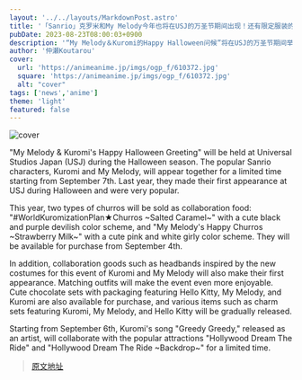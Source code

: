 ```yaml
---
layout: '../../layouts/MarkdownPost.astro'
title: '「Sanrio」克罗米和My Melody今年也将在USJ的万圣节期间出现！还有限定服装的问候'
pubDate: 2023-08-23T08:00:03+0900
description: '“My Melody＆Kuromi的Happy Halloween问候”将在USJ的万圣节期间举行。这是Sanrio的受欢迎角色“Kuromi”与“My Melody”一起期限出现，将于9月7日开始。'
author: '仲瀬Koutarou'
cover:
  url: 'https://animeanime.jp/imgs/ogp_f/610372.jpg'
  square: 'https://animeanime.jp/imgs/ogp_f/610372.jpg'
  alt: "cover"
tags: ['news','anime']
theme: 'light'
featured: false
---
```

![cover](https://animeanime.jp/imgs/ogp_f/610372.jpg)

"My Melody & Kuromi's Happy Halloween Greeting" will be held at Universal Studios Japan (USJ) during the Halloween season. The popular Sanrio characters, Kuromi and My Melody, will appear together for a limited time starting from September 7th. Last year, they made their first appearance at USJ during Halloween and were very popular.

This year, two types of churros will be sold as collaboration food: "#WorldKuromizationPlan★Churros ~Salted Caramel~" with a cute black and purple devilish color scheme, and "My Melody's Happy Churros ~Strawberry Milk~" with a cute pink and white girly color scheme. They will be available for purchase from September 4th.

In addition, collaboration goods such as headbands inspired by the new costumes for this event of Kuromi and My Melody will also make their first appearance. Matching outfits will make the event even more enjoyable. Cute chocolate sets with packaging featuring Hello Kitty, My Melody, and Kuromi are also available for purchase, and various items such as charm sets featuring Kuromi, My Melody, and Hello Kitty will be gradually released.

Starting from September 6th, Kuromi's song "Greedy Greedy," released as an artist, will collaborate with the popular attractions "Hollywood Dream The Ride" and "Hollywood Dream The Ride ~Backdrop~" for a limited time.

>[原文地址](https://animeanime.jp/article/2023/08/23/79438.html)  
